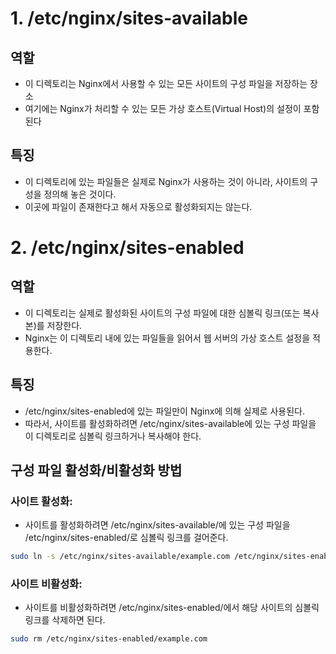 # 1. /etc/nginx/sites-available
## 역할
* 이 디렉토리는 Nginx에서 사용할 수 있는 모든 사이트의 구성 파일을 저장하는 장소 
* 여기에는 Nginx가 처리할 수 있는 모든 가상 호스트(Virtual Host)의 설정이 포함된다

## 특징
* 이 디렉토리에 있는 파일들은 실제로 Nginx가 사용하는 것이 아니라, 사이트의 구성을 정의해 놓은 것이다.
* 이곳에 파일이 존재한다고 해서 자동으로 활성화되지는 않는다.

# 2. /etc/nginx/sites-enabled
## 역할
* 이 디렉토리는 실제로 활성화된 사이트의 구성 파일에 대한 심볼릭 링크(또는 복사본)를 저장한다. 
* Nginx는 이 디렉토리 내에 있는 파일들을 읽어서 웹 서버의 가상 호스트 설정을 적용한다.

## 특징
* /etc/nginx/sites-enabled에 있는 파일만이 Nginx에 의해 실제로 사용된다. 
* 따라서, 사이트를 활성화하려면 /etc/nginx/sites-available에 있는 구성 파일을 이 디렉토리로 심볼릭 링크하거나 복사해야 한다.

## 구성 파일 활성화/비활성화 방법

### 사이트 활성화:
* 사이트를 활성화하려면 /etc/nginx/sites-available/에 있는 구성 파일을 /etc/nginx/sites-enabled/로 심볼릭 링크를 걸어준다.

```bash
sudo ln -s /etc/nginx/sites-available/example.com /etc/nginx/sites-enabled/
```

### 사이트 비활성화:
* 사이트를 비활성화하려면 /etc/nginx/sites-enabled/에서 해당 사이트의 심볼릭 링크를 삭제하면 된다.

```bash
sudo rm /etc/nginx/sites-enabled/example.com
```
